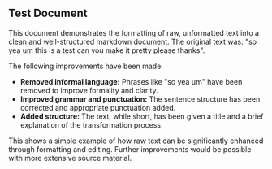## Test Document

This document demonstrates the formatting of raw, unformatted text into a clean and well-structured markdown document.  The original text was: "so yea um this is a test can you make it pretty please thanks".

The following improvements have been made:

* **Removed informal language:**  Phrases like "so yea um" have been removed to improve formality and clarity.
* **Improved grammar and punctuation:** The sentence structure has been corrected and appropriate punctuation added.
* **Added structure:** The text, while short, has been given a title and a brief explanation of the transformation process.


This shows a simple example of how raw text can be significantly enhanced through formatting and editing.  Further improvements would be possible with more extensive source material.
